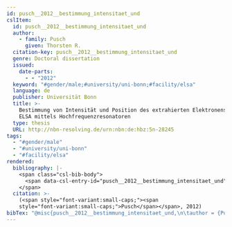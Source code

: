 ```yaml
---
id: pusch__2012__bestimmung_intensitaet_und
cslItem:
  id: pusch__2012__bestimmung_intensitaet_und
  author:
    - family: Pusch
      given: Thorsten R.
  citation-key: pusch__2012__bestimmung_intensitaet_und
  genre: Doctoral dissertation
  issued:
    date-parts:
      - - "2012"
  keyword: "#gender/male;#university/uni-bonn;#facility/elsa"
  language: de
  publisher: Universität Bonn
  title: >-
    Bestimmung von Intensität und Position des extrahierten Elektronenstrahls an
    ELSA mittels Hochfrequenzresonatoren
  type: thesis
  URL: http://nbn-resolving.de/urn:nbn:de:hbz:5n-28245
tags:
  - "#gender/male"
  - "#university/uni-bonn"
  - "#facility/elsa"
rendered:
  bibliography: |-
    <span class="csl-bib-body">
      <span data-csl-entry-id="pusch__2012__bestimmung_intensitaet_und" class="csl-entry"><span class='author-bib'>Pusch</span>. <span class='date-bib'>(2012)</span>. <span class='title'><i><b><span style="font-style:normal;">Bestimmung von Intensität und Position des extrahierten Elektronenstrahls an ELSA mittels Hochfrequenzresonatoren</span></b></i></span> [Doctoral dissertation, Universität Bonn]. <span class='URL'><a href='http://nbn-resolving.de/urn:nbn:de:hbz:5n-28245'>LINK</a></span></span>
    </span>
  citation: >-
    (<span style="font-variant:small-caps;"><span
    style="font-variant:small-caps;">Pusch</span></span>, 2012)
bibTex: "@misc{pusch__2012__bestimmung_intensitaet_und,\n\tauthor = {Pusch, Thorsten R.},\n\tyear = {2012},\n\tschool = {Universit{\\\" a}t Bonn},\n\ttitle = {Bestimmung von {Intensit}{\\\" a}t und {Position} des extrahierten {Elektronenstrahls} an {ELSA} mittels {Hochfrequenzresonatoren}},\n\ttype = {Doctoral dissertation},\n\turl = {http://nbn-resolving.de/urn:nbn:de:hbz:5n-28245},\n}\n\n"
---
```


